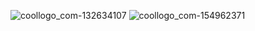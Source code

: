 ![coollogo_com-132634107](https://user-images.githubusercontent.com/104522915/168544907-c4812ef3-8b3c-4b75-b92a-20480ed948aa.png)
![coollogo_com-154962371](https://user-images.githubusercontent.com/104522915/168545222-064f6189-cdb4-4583-848a-b4fcc0558a26.png)
